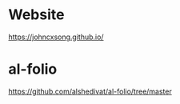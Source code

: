 
# Website
https://johncxsong.github.io/





# al-folio
https://github.com/alshedivat/al-folio/tree/master
